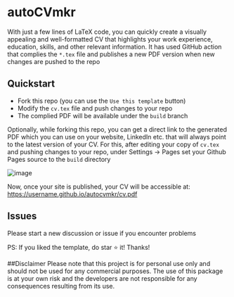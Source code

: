 # autoCVmkr
With just a few lines of LaTeX code, you can quickly create a visually appealing and well-formatted CV that highlights your work experience, education, skills, and other relevant information.
It has used GitHub action that complies the `*.tex` file and publishes a new PDF version when new changes are pushed to the repo


## Quickstart
- Fork this repo (you can use the `Use this template` button)
- Modify the `cv.tex` file and push changes to your repo
- The complied PDF will be available under the `build` branch

Optionally, while forking this repo, you can get a direct link to the generated PDF which you can use on your website, LinkedIn etc. that will always point to the latest version of your CV. For this, after editing your copy of `cv.tex` and pushing changes to your repo, under Settings -> Pages set your Github Pages source to the `build` directory

![image](https://user-images.githubusercontent.com/89017901/211071544-d6c36ec0-f3c4-4908-be9b-6c60e700ebab.png)


Now, once your site is published, your CV will be accessible at: https://username.github.io/autocvmkr/cv.pdf


## Issues
Please start a new discussion or issue if you encounter problems

PS: If you liked the template, do star :star: it! Thanks!

##Disclaimer
Please note that this project is for personal use only and should not be used for any commercial purposes. The use of this package is at your own risk and the developers are not responsible for any consequences resulting from its use.
